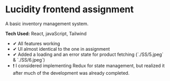 # Lucidity frontend assignment

A basic inventory management system.

**Tech Used:** React, javaScript, Tailwind

<ul>
    <li>✔ All features working</li>
    <li>✔ UI almost identical to the one in assignment</li>
    <li>✔ Added a loading and an error state for product fetching (`./SS/5.jpeg` & `./SS/6.jpeg`)</li>
    <li>❗ I considered implementing Redux for state management, but realized it after much of the development was already completed.</li>
</ul>
